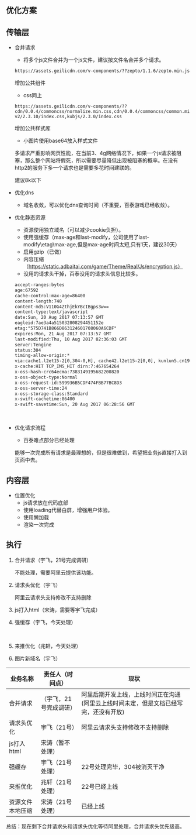## 优化方案



##  传输层

* 合并请求

  * 将多个js文件合并为一个js文件，建议按文件名合并多个请求。

  ```html
  https://assets.geilicdn.com/v-components/??zepto/1.1.6/zepto.min.js,cdn/0.2.7/art-template/template-native.js,kubjs/2.3.0/index.js,flexible/0.4.0/flexible.js,login/0.2.0/index.js,share-v2/2.3.9/index.min.js
  ```

  增加公共组件

  * css同上

  ```
  https://assets.geilicdn.com/v-components/??cdn/0.0.4/commoncss/normalize.min.css,cdn/0.0.4/commoncss/common.min.css,share-v2/2.3.10/index.css,kubjs/2.3.0/index.css
  ```

  增加公共样式库

  * 小图片使用base64放入样式文件

  多请求严重影响网页性能，在当前3、4g网络情况下，如果一个js请求被阻塞，那么整个网站将假死，所以需要尽量降低出现被阻塞的概率。在没有http2的服务下多一个请求也是需要多花时间建联的。

  建议8k以下

* 优化dns

  * 域名收敛，可以优化dns查询时间（不重要，百泰游戏已经收敛）。

* 优化静态资源

  * 资源使用独立域名（可以减少cookie负担）。
  * 使用强缓存（max-age和last-modify，公司使用了last-modify\etag\max-age,但是max-age时间太短,只有1天，建议30天）
  * 启用gzip（已做）
  * 内容压缩 （https://static.adbaitai.com/game/Theme/Real/Js/encryption.js）
  * 没用的请求头干掉，百泰没用的请求头信息比较多。

  ```html
  accept-ranges:bytes
  age:67592
  cache-control:max-age=86400
  content-length:740
  content-md5:V110G4ZthjEkYBcIBgps3w==
  content-type:text/javascript
  date:Sun, 20 Aug 2017 07:13:57 GMT
  eagleid:7ae3a4a515032808294451152e
  etag:"575D741B866D863124601708060A6CDF"
  expires:Mon, 21 Aug 2017 07:13:57 GMT
  last-modified:Thu, 10 Aug 2017 02:36:03 GMT
  server:Tengine
  status:304
  timing-allow-origin:*
  via:cache1.l2et15-2[0,304-0,H], cache42.l2et15-2[0,0], kunlun5.cn198[0,304-0,H], kunlun5.cn198[3,0]
  x-cache:HIT TCP_IMS_HIT dirn:7:467654264
  x-oss-hash-crc64ecma:7383149195682200820
  x-oss-object-type:Normal
  x-oss-request-id:599936B5CDF474FBB77BC8D3
  x-oss-server-time:24
  x-oss-storage-class:Standard
  x-swift-cachetime:86400
  x-swift-savetime:Sun, 20 Aug 2017 06:28:56 GMT
  ```

  ​

* 优化请求流程

  * 百泰难点部分已经处理

  能够一次完成所有请求是最理想的，但是很难做到，希望把业务js直接打入到页面中去。



## 内容层

* 位置优化
  * js请求放在代码底部
  * 使用loading代替白屏，增强用户体验。
  * 使用懒加载
  * 渲染一次完成



## 执行

1. 合并请求（宇飞，21号完成调研）

   不能处理，需要阿里云提供该功能。

2. 请求头优化（宇飞）

   阿里云请求头支持修改不支持删除

3. js打入html（宋涛，需要等宇飞完成）

4. 强缓存（宇飞，今天处理）

   ​

5. 来推优化（兆轩，今天处理）

6. 图片新域名（宇飞）



| 业务名称     | 责任人（时间点）     | 现状                                       |
| -------- | ------------ | ---------------------------------------- |
| 合并请求     | （宇飞，21号完成调研） | 阿里后期开发上线，上线时间正在沟通(阿里云上线时间未定，但是文档已经写完，还没有开放) |
| 请求头优化    | 宇飞（21号）      | 阿里云请求头支持修改不支持删除                          |
| js打入html | 宋涛（暂不处理）     |                                          |
| 强缓存      | 宇飞（21号处理）    | 22号处理完毕，304被消灭干净                         |
| 来推优化     | 兆轩（21号处理）    | 22号已经上线                                  |
| 资源文件本地压缩 | 宋涛（21号处理）    | 已经上线                                     |

总结：现在剩下合并请求头和请求头优化等待阿里处理，合并请求头优先级高。